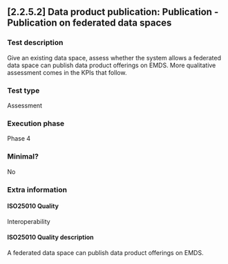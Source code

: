 
## [2.2.5.2] Data product publication: Publication - Publication on federated data spaces
 
### Test description
Give an existing data space, assess whether the system allows a federated data space can publish data product offerings on EMDS. More qualitative assessment comes in the KPIs that follow.
 
### Test type
Assessment
 
### Execution phase
Phase 4
 
### Minimal?
No
 
### Extra information
#### ISO25010 Quality
Interoperability
#### ISO25010 Quality description
A federated data space can publish data product offerings on EMDS.
    